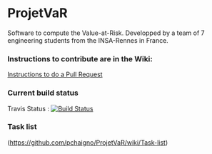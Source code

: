 ProjetVaR
=========

Software to compute the Value-at-Risk.
Developped by a team of 7 engineering students from the INSA-Rennes in France.


### Instructions to contribute are in the Wiki:
[Instructions to do a Pull Request](https://github.com/pchaigno/ProjetVaR/wiki/Instructions-Pull-Request)


### Current build status
Travis Status : [![Build Status](https://travis-ci.org/pchaigno/ProjetVaR.png)](https://travis-ci.org/pchaigno/ProjetVaR)


### Task list
(https://github.com/pchaigno/ProjetVaR/wiki/Task-list)
